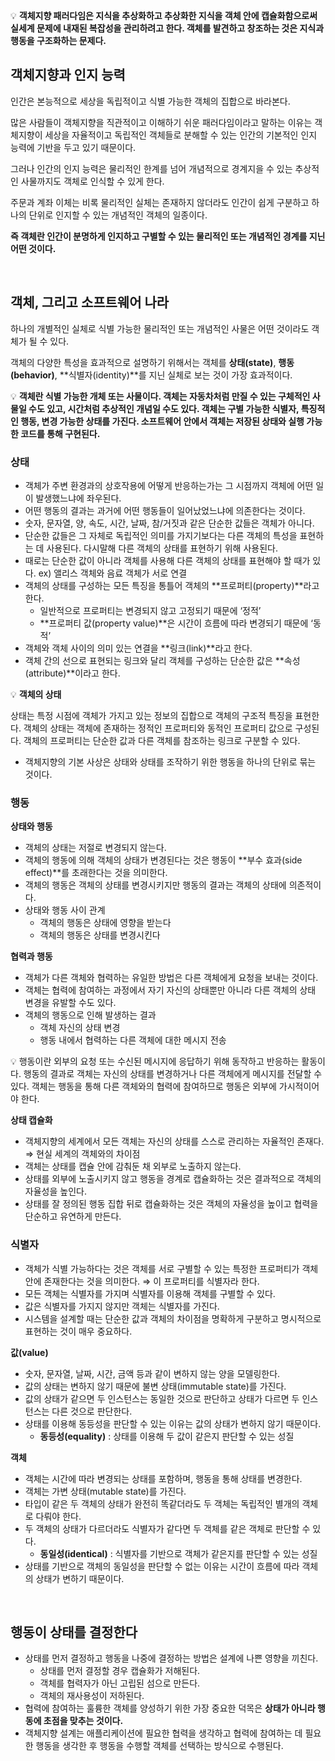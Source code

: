 
💡 ********객체지향 패러다임은 지식을 추상화하고 추상화한 지식을 객체 안에 캡슐화함으로써 실세계 문제에 내재된 복잡성을 관리하려고 한다. 
객체를 발견하고 창조하는 것은 지식과 행동을 구조화하는 문제다.********



## 객체지향과 인지 능력

인간은 본능적으로 세상을 독립적이고 식별 가능한 객체의 집합으로 바라본다.

많은 사람들이 객체지향을 직관적이고 이해하기 쉬운 패러다임이라고 말하는 이유는 객체지향이 세상을 자율적이고 독립적인 객체들로 분해할 수 있는 인간의 기본적인 인지 능력에 기반을 두고 있기 때문이다.

그러나 인간의 인지 능력은 물리적인 한계를 넘어 개념적으로 경계지을 수 있는 추상적인 사물까지도 객체로 인식할 수 있게 한다.

주문과 계좌 이체는 비록 물리적인 실체는 존재하지 않더라도 인간이 쉽게 구분하고 하나의 단위로 인지할 수 있는 개념적인 객체의 일종이다. 

**즉 객체란 인간이 분명하게 인지하고 구별할 수 있는 물리적인 또는 개념적인 경계를 지닌 어떤 것이다.**

<br>


## 객체, 그리고 소프트웨어 나라

하나의 개별적인 실체로 식별 가능한 물리적인 또는 개념적인 사물은 어떤 것이라도 객체가 될 수 있다.

객체의 다양한 특성을 효과적으로 설명하기 위해서는 객체를 **상태(state)**, **행동(behavior)**, **식별자(identity)**를 지닌 실체로 보는 것이 가장 효과적이다.


💡 **객체란 식별 가능한 개체 또는 사물이다.
객체는 자동차처럼 만질 수 있는 구체적인 사물일 수도 있고, 시간처럼 추상적인 개념일 수도 있다.
객체는 구별 가능한 식별자, 특징적인 행동, 변경 가능한 상태를 가진다.
소프트웨어 안에서 객체는 저장된 상태와 실행 가능한 코드를 통해 구현된다.**



### 상태

- 객체가 주변 환경과의 상호작용에 어떻게 반응하는가는 그 시점까지 객체에 어떤 일이 발생했느냐에 좌우된다.
- 어떤 행동의 결과는 과거에 어떤 행동들이 일어났었느냐에 의존한다는 것이다.
- 숫자, 문자열, 양, 속도, 시간, 날짜, 참/거짓과 같은 단순한 값들은 객체가 아니다.
- 단순한 값들은 그 자체로 독립적인 의미를 가지기보다는 다른 객체의 특성을 표현하는 데 사용된다.
다시말해 다른 객체의 상태를 표현하기 위해 사용된다.
- 때로는 단순한 값이 아니라 객체를 사용해 다른 객체의 상태를 표현해야 할 때가 있다.
ex) 앨리스 객체와 음료 객체가 서로 연결
- 객체의 상태를 구성하는 모든 특징을 통틀어 객체의 **프로퍼티(property)**라고 한다.
    - 일반적으로 프로퍼티는 변경되지 않고 고정되기 때문에 ‘정적’
    - **프로퍼티 값(property value)**은 시간이 흐름에 따라 변경되기 때문에 ‘동적’
- 객체와 객체 사이의 의미 있는 연결을 **링크(link)**라고 한다.
- 객체 간의 선으로 표현되는 링크와 달리 객체를 구성하는 단순한 값은 **속성(attribute)**이라고 한다.


💡 **객체의 상태**

상태는 특정 시점에 객체가 가지고 있는 정보의 집합으로 객체의 구조적 특징을 표현한다.
객체의 상태는 객체에 존재하는 정적인 프로퍼티와 동적인 프로퍼티 값으로 구성된다.
객체의 프로퍼티는 단순한 값과 다른 객체를 참조하는 링크로 구분할 수 있다.



- 객체지향의 기본 사상은 상태와 상태를 조작하기 위한 행동을 하나의 단위로 묶는 것이다.

### 행동

**상태와 행동**

- 객체의 상태는 저절로 변경되지 않는다.
- 객체의 행동에 의해 객체의 상태가 변경된다는 것은 행동이 **부수 효과(side effect)**를 초래한다는 것을 의미한다.
- 객체의 행동은 객체의 상태를 변경시키지만 행동의 결과는 객체의 상태에 의존적이다.
- 상태와 행동 사이 관계
    - 객체의 행동은 상태에 영향을 받는다
    - 객체의 행동은 상태를 변경시킨다

**협력과 행동**

- 객체가 다른 객체와 협력하는 유일한 방법은 다른 객체에게 요청을 보내는 것이다.
- 객체는 협력에 참여하는 과정에서 자기 자신의 상태뿐만 아니라 다른 객체의 상태 변경을 유발할 수도 있다.
- 객체의 행동으로 인해 발생하는 결과
    - 객체 자신의 상태 변경
    - 행동 내에서 협력하는 다른 객체에 대한 메시지 전송


💡 행동이란 외부의 요청 또는 수신된 메시지에 응답하기 위해 동작하고 반응하는 활동이다.
행동의 결과로 객체는 자신의 상태를 변경하거나 다른 객체에게 메시지를 전달할 수 있다.
객체는 행동을 통해 다른 객체와의 협력에 참여하므로 행동은 외부에 가시적이어야 한다.



**상태 캡슐화**

- 객체지향의 세계에서 모든 객체는 자신의 상태를 스스로 관리하는 자율적인 존재다. ⇒ 현실 세계의 객체와의 차이점
- 객체는 상태를 캡슐 안에 감춰둔 채 외부로 노출하지 않는다.
- 상태를 외부에 노출시키지 않고 행동을 경계로 캡슐화하는 것은 결과적으로 객체의 자율성을 높인다.
- 상태를 잘 정의된 행동 집합 뒤로 캡슐화하는 것은 객체의 자율성을 높이고 협력을 단순하고 유연하게 만든다.

### 식별자

- 객체가 식별 가능하다는 것은 객체를 서로 구별할 수 있는 특정한 프로퍼티가 객체 안에 존재한다는 것을 의미한다. 
⇒ 이 프로퍼티를 식별자라 한다.
- 모든 객체는 식별자를 가지며 식별자를 이용해 객체를 구별할 수 있다.
- 값은 식별자를 가지지 않지만 객체는 식별자를 가진다.
- 시스템을 설계할 때는 단순한 값과 객체의 차이점을 명확하게 구분하고 명시적으로 표현하는 것이 매우 중요하다.

**값(value)**

- 숫자, 문자열, 날짜, 시간, 금액 등과 같이 변하지 않는 양을 모델링한다.
- 값의 상태는 변하지 않기 때문에 불변 상태(immutable state)를 가진다.
- 값의 상태가 같으면 두 인스턴스는 동일한 것으로 판단하고 상태가 다르면 두 인스턴스는 다른 것으로 판단한다.
- 상태를 이용해 동등성을 판단할 수 있는 이유는 값의 상태가 변하지 않기 때문이다.
    - **동등성(equality)** : 상태를 이용해 두 값이 같은지 판단할 수 있는 성질

**객체**

- 객체는 시간에 따라 변경되는 상태를 포함하며, 행동을 통해 상태를 변경한다.
- 객체는 가변 상태(mutable state)를 가진다.
- 타입이 같은 두 객체의 상태가 완전히 똑같더라도 두 객체는 독립적인 별개의 객체로 다뤄야 한다.
- 두 객체의 상태가 다르더라도 식별자가 같다면 두 객체를 같은 객체로 판단할 수 있다.
    - **동일성(identical)** : 식별자를 기반으로 객체가 같은지를 판단할 수 있는 성질
- 상태를 기반으로 객체의 동일성을 판단할 수 없는 이유는 시간이 흐름에 따라 객체의 상태가 변하기 때문이다.

<br>

## 행동이 상태를 결정한다

- 상태를 먼저 결정하고 행동을 나중에 결정하는 방법은 설계에 나쁜 영향을 끼친다.
    - 상태를 먼저 결정할 경우 캡슐화가 저해된다.
    - 객체를 협력자가 아닌 고립된 섬으로 만든다.
    - 객체의 재사용성이 저하된다.
- 협력에 참여하는 훌륭한 객체를 양성하기 위한 가장 중요한 덕목은 **상태가 아니라 행동에 초점을 맞추는 것이다.**
- 객체지향 설계는 애플리케이션에 필요한 협력을 생각하고 협력에 참여하는 데 필요한 행동을 생각한 후 행동을 수행할 객체를 선택하는 방식으로 수행된다.
